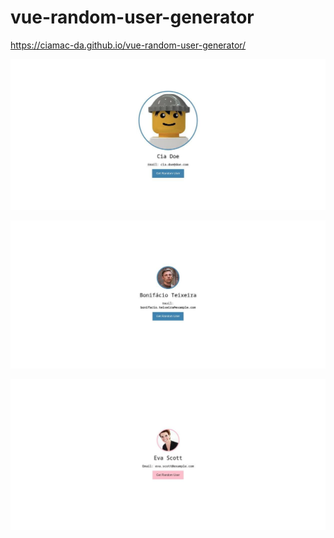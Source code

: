 # vue-random-user-generator

https://ciamac-da.github.io/vue-random-user-generator/

![](assets/1.jpg)

![](assets/2.jpg)

![](assets/3.jpg)